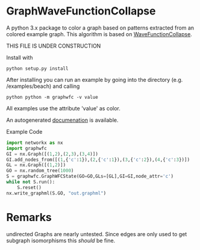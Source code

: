 # GraphWaveFunctionCollapse

A python 3.x package to color a graph based on patterns extracted from an colored example graph.
This algorithm is based on [WaveFunctionCollapse](https://github.com/mxgmn/WaveFunctionCollapse).

THIS FILE IS UNDER CONSTRUCTION

Install with
```
python setup.py install
```

After installing you can run an example by going into the directory (e.g. /examples/beach) and calling
```
python python -m graphwfc -v value
```
All examples use the attribute 'value' as color. 

An autogenerated [documenation](https://lamelizard.github.io/GraphWaveFunctionCollapse/graphwfc.html) is available.

Example Code
```python
import networkx as nx
import graphwfc
GI = nx.Graph([(1,2),(2,3),(3,4)])
GI.add_nodes_from([(1,{'c':1}),(2,{'c':1}),(3,{'c':2}),(4,{'c':3})])
GL = nx.Graph([(1,2)])
GO = nx.random_tree(1000)
S = graphwfc.GraphWFCState(GO=GO,GLs=[GL],GI=GI,node_attr='c')
while not S.run():
    S.reset()
nx.write_graphml(S.GO, "out.graphml")
```

# Remarks
undirected Graphs are nearly untested. Since edges are only used to get subgraph isomorphisms this _should_ be fine.
